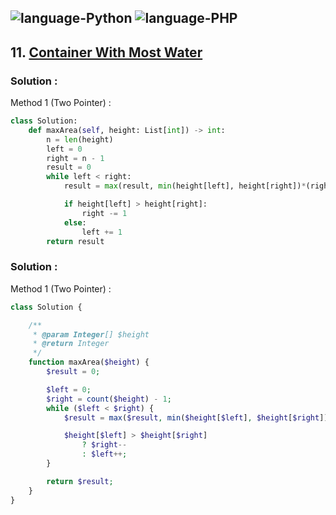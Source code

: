 ![language-Python](https://img.shields.io/badge/%20-Python-ffd43b?style=for-the-badge&logo=PYTHON)
![language-PHP](https://img.shields.io/badge/%20-PHP-acb1f9?style=for-the-badge&logo=PHP)
---

## 11. [Container With Most Water](https://leetcode.com/problems/container-with-most-water)

### Solution :

Method 1 (Two Pointer) :
```python
class Solution:
    def maxArea(self, height: List[int]) -> int:
        n = len(height)
        left = 0
        right = n - 1
        result = 0
        while left < right:
            result = max(result, min(height[left], height[right])*(right-left))

            if height[left] > height[right]:
                right -= 1
            else:
                left += 1
        return result
```

### Solution :

Method 1 (Two Pointer) :
```php
class Solution {

    /**
     * @param Integer[] $height
     * @return Integer
     */
    function maxArea($height) {
        $result = 0;

        $left = 0;
        $right = count($height) - 1;
        while ($left < $right) {
            $result = max($result, min($height[$left], $height[$right])*($right-$left));

            $height[$left] > $height[$right]
                ? $right--
                : $left++;
        }

        return $result;
    }
}
```
